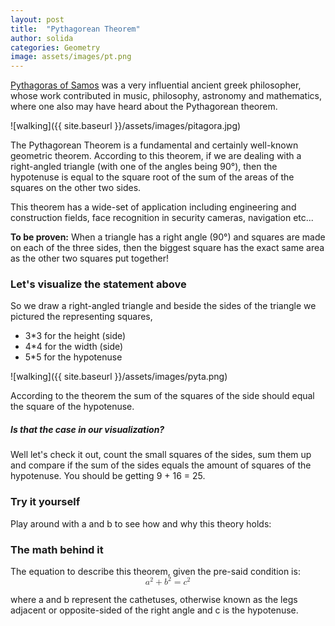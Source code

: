 ```yaml
---
layout: post
title:  "Pythagorean Theorem"
author: solida
categories: Geometry
image: assets/images/pt.png
---
```

[Pythagoras of Samos](https://en.wikipedia.org/wiki/Pythagoras) was a very influential ancient greek philosopher, whose work
contributed in music, philosophy, astronomy and mathematics, where one also may have heard about the Pythagorean theorem.

![walking]({{ site.baseurl }}/assets/images/pitagora.jpg)

The Pythagorean Theorem is a fundamental and certainly well-known geometric theorem. According to this theorem, if we are dealing with a right-angled triangle (with one of the angles being 90°), then the hypotenuse is equal to the square root of the sum of the areas of the squares on the other two sides.  


This theorem has a wide-set of application including engineering and construction fields, face recognition in security cameras, navigation etc...

**To be proven:** When a triangle has a right angle (90°) and squares are made on each of the three sides, then the biggest square has the exact same area as the other two squares put together!

### Let's visualize the statement above
So we draw a right-angled triangle and beside the sides of the triangle we pictured the representing squares, 
- 3*3 for the height (side)
- 4*4 for the width (side)
- 5*5 for the hypotenuse 

![walking]({{ site.baseurl }}/assets/images/pyta.png)

According to the theorem the sum of the squares of the side should equal the square of the hypotenuse.

##### Is that the case in our visualization?
Well let's check it out, count the small squares of the sides, sum them up and compare if the sum of the sides equals the amount of squares of the hypotenuse.
You should be getting 9 + 16 = 25. 

### Try it yourself
Play around with a and b to see how and why this theory holds:
<div id="observablehq-21c7f424">
  <div class="observablehq-viewof-a"></div>
  <div class="observablehq-viewof-b"></div>
  <div class="observablehq-canvas"></div>
  <div class="observablehq-blla"></div>
</div>
<script type="module">
  import {Runtime, Inspector} from "https://cdn.jsdelivr.net/npm/@observablehq/runtime@4/dist/runtime.js";
  import define from "https://api.observablehq.com/@864af2bf64442aa6/untitled.js?v=3";
  (new Runtime).module(define, name => {
    if (name === "viewof a") return Inspector.into("#observablehq-21c7f424 .observablehq-viewof-a")();
    if (name === "viewof b") return Inspector.into("#observablehq-21c7f424 .observablehq-viewof-b")();
    if (name === "canvas") return Inspector.into("#observablehq-21c7f424 .observablehq-canvas")();
    if (name === "blla") return Inspector.into("#observablehq-21c7f424 .observablehq-blla")();
  });
</script>

### The math behind it
The equation to describe this theorem, given the pre-said condition is:
<math display="block" xmlns="http://www.w3.org/1998/Math/MathML">
  <mrow>
    <msup>
      <mi>a</mi>
      <mn>2</mn>
    </msup>
    <mo>+</mo>
    <msup>
      <mi>b</mi>
      <mn>2</mn>
    </msup>
    <mo>=</mo>
    <msup>
      <mi>c</mi>
      <mn>2</mn>
    </msup>
  </mrow>
</math>

where a and b represent the cathetuses, otherwise known as the legs adjacent or opposite-sided of the right angle and c is the hypotenuse.
